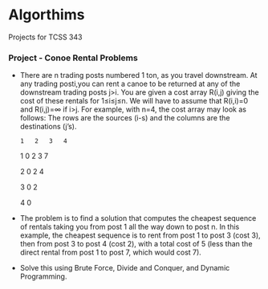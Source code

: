 # Algorthims
Projects for TCSS 343

### Project - Conoe Rental Problems
* There are n trading posts numbered 1 ton, as you travel downstream. At any trading posti,you can rent a canoe to be returned at any of the downstream trading posts j>i. You are given a cost array R(i,j) giving the cost of these rentals for 1≤i≤j≤n. We will have to assume that R(i,i)=0 and R(i,j)=∞ if i>j. For example, with n=4, the cost array may look as follows: The rows are the sources (i-s) and the columns are the destinations (j’s).


      1   2   3   4
    1  0   2   3   7
    
    2     0   2   4
    
    3         0   2

    4             0
    
    
* The problem is to find a solution that computes the cheapest sequence of rentals taking you from post 1 all the way down to post n. In this example, the cheapest sequence is to rent from post 1 to post 3 (cost 3), then from post 3 to post 4 (cost 2), with a total cost of 5 (less than the direct rental from post 1 to post 7, which would cost 7).

* Solve this using Brute Force, Divide and Conquer, and Dynamic Programming.

